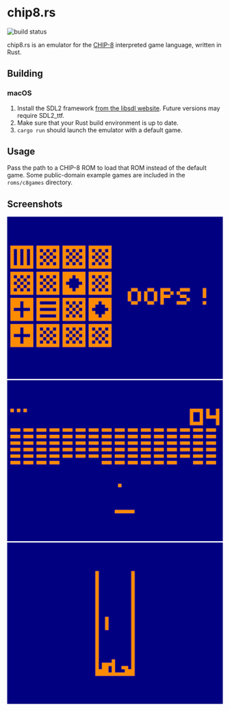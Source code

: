 # chip8.rs
![build status](https://travis-ci.org/barbeque/chip8.rs.svg?branch=master)

chip8.rs is an emulator for the [CHIP-8](https://en.wikipedia.org/wiki/CHIP-8) interpreted game language, written in Rust.

## Building
### macOS
 1. Install the SDL2 framework [from the libsdl website](https://www.libsdl.org/download-2.0.php). Future versions may require SDL2_ttf.
 2. Make sure that your Rust build environment is up to date.
 3. `cargo run` should launch the emulator with a default game.

## Usage
Pass the path to a CHIP-8 ROM to load that ROM instead of the default game. Some public-domain example games are included in the `roms/c8games` directory.

## Screenshots
![HIDDEN game](/screenshots/chip8-hidden.png)
![BRIX game](/screenshots/chip8-brix.png)
![TETRIS game](/screenshots/chip8-tetris.png)
